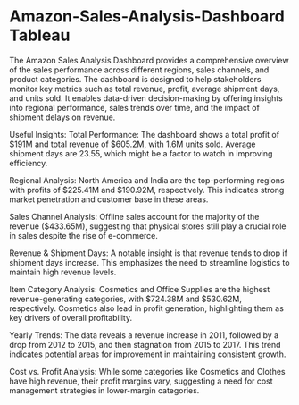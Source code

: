 # Amazon-Sales-Analysis-Dashboard Tableau
The Amazon Sales Analysis Dashboard provides a comprehensive overview of the sales performance across different regions, sales channels, and product categories. The dashboard is designed to help stakeholders monitor key metrics such as total revenue, profit, average shipment days, and units sold. It enables data-driven decision-making by offering insights into regional performance, sales trends over time, and the impact of shipment delays on revenue.


Useful Insights:
Total Performance: The dashboard shows a total profit of $191M and total revenue of $605.2M, with 1.6M units sold. Average shipment days are 23.55, which might be a factor to watch in improving efficiency.

Regional Analysis: North America and India are the top-performing regions with profits of $225.41M and $190.92M, respectively. This indicates strong market penetration and customer base in these areas.

Sales Channel Analysis: Offline sales account for the majority of the revenue ($433.65M), suggesting that physical stores still play a crucial role in sales despite the rise of e-commerce.

Revenue & Shipment Days: A notable insight is that revenue tends to drop if shipment days increase. This emphasizes the need to streamline logistics to maintain high revenue levels.

Item Category Analysis: Cosmetics and Office Supplies are the highest revenue-generating categories, with $724.38M and $530.62M, respectively. Cosmetics also lead in profit generation, highlighting them as key drivers of overall profitability.

Yearly Trends: The data reveals a revenue increase in 2011, followed by a drop from 2012 to 2015, and then stagnation from 2015 to 2017. This trend indicates potential areas for improvement in maintaining consistent growth.

Cost vs. Profit Analysis: While some categories like Cosmetics and Clothes have high revenue, their profit margins vary, suggesting a need for cost management strategies in lower-margin categories.
